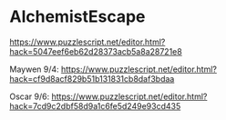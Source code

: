 # AlchemistEscape
https://www.puzzlescript.net/editor.html?hack=5047eef6eb62d28373acb5a8a28721e8

Maywen 9/4: https://www.puzzlescript.net/editor.html?hack=cf9d8acf829b51b131831cb8daf3bdaa

Oscar 9/6: https://www.puzzlescript.net/editor.html?hack=7cd9c2dbf58d9a1c6fe5d249e93cd435
